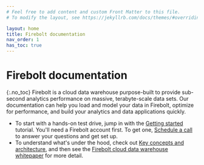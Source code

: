 ```yaml
---
# Feel free to add content and custom Front Matter to this file.
# To modify the layout, see https://jekyllrb.com/docs/themes/#overriding-theme-defaults

layout: home
title: Firebolt documentation
nav_order: 1
has_toc: true
---
```

# Firebolt documentation
{:.no_toc}
Firebolt is a cloud data warehouse purpose-built to provide sub-second analytics performance on massive, terabyte-scale data sets. Our documentation can help you load and model your data in Firebolt, optimize for performance, and build your analytics and data applications quickly.

* To start with a hands-on test drive, jump in with the [Getting started](getting-started.md) tutorial. You'll need a Firebolt account first. To get one, [Schedule a call](https:///www.firebolt.io/getting-started-now?utm_source=referral&utm_medium=docs&utm-campaign=docs-demo) to answer your questions and get set up.
* To understand what's under the hood, check out [Key concepts and architecture](architecture-overview.md), and then see the [Firebolt cloud data warehouse whitepaper](https://www.firebolt.io/resources/firebolt-cloud-data-warehouse-whitepaper) for more detail.
